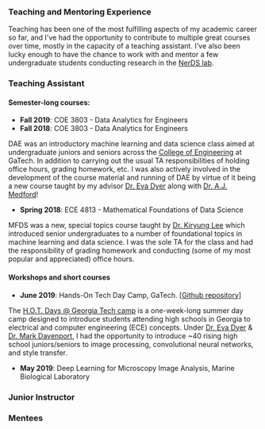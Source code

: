 ### Teaching and Mentoring Experience

Teaching has been one of the most fulfilling aspects of my academic career so far, and I've had the opportunity to contribute to multiple great courses over time, mostly in the capacity of a teaching assistant. I've also been lucky enough to have the chance to work with and mentor a few undergraduate students conducting research in the <a href="http://dyerlab.gatech.edu/" target="_blank">NerDS lab</a>. 

### Teaching Assistant
#### Semester-long courses:
- **Fall 2019**: COE 3803 - Data Analytics for Engineers
- **Fall 2018**: COE 3803 - Data Analytics for Engineers

DAE was an introductory machine learning and data science class aimed at undergraduate juniors and seniors across the <a href="https://coe.gatech.edu/" target="_blank">College of Engineering</a> at GaTech. In addition to carrying out the usual TA responsibilities of holding office hours, grading homework, etc. I was also actively involved in the development of the course material and running of DAE by virtue of it being a new course taught by my advisor <a href="https://bme.gatech.edu/bme/faculty/Eva-Dyer" target="_blank">Dr. Eva Dyer</a> along with <a href="http://chbe.gatech.edu/people/andrew-j-medford" target="_blank">Dr. A.J. Medford</a>!
- **Spring 2018**: ECE 4813 - Mathematical Foundations of Data Science

MFDS was a new, special topics course taught by <a href="https://u.osu.edu/kiryung/" target="_blank">Dr. Kiryung Lee</a> which introduced senior undergraduates to a number of foundational topics in machine learning and data science. I was the sole TA for the class and had the responsibility of grading homework and conducting (some of my most popular and appreciated) office hours.

#### Workshops and short courses
- **June 2019**: Hands-On Tech Day Camp, GaTech. [<a href="https://github.com/nerdslab/HandsOnTech" target="_blank">Github repository</a>]

The <a href="https://www.ece.gatech.edu/outreach/hot-days#:~:text=The%20H.O.T.,graduates%20majoring%20in%20this%20field." target="blank">H.O.T. Days @ Georgia Tech camp</a> is a one-week-long summer day camp designed to introduce students attending high schools in Georgia to electrical and computer engineering (ECE) concepts. Under <a href="https://bme.gatech.edu/bme/faculty/Eva-Dyer" target="_blank"> Dr. Eva Dyer</a> & <a href="http://mdav.ece.gatech.edu/" target="_blank">Dr. Mark Davenport</a>, I had the opportunity to introduce ~40 rising high school juniors/seniors to image processing, convolutional neural networks, and style transfer.
- **May 2019**: Deep Learning for Microscopy Image Analysis, Marine Biological Laboratory

### Junior Instructor

### Mentees
